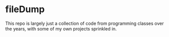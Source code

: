 # fileDump

This repo is largely just a collection of code from programming classes over the years, with some of my own projects sprinkled in.
